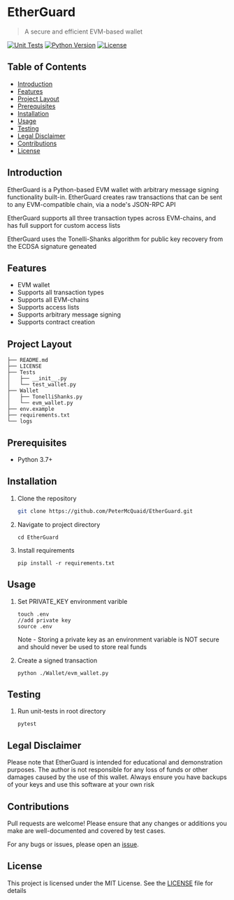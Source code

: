 # EtherGuard
> A secure and efficient EVM-based wallet

[![Unit Tests](https://github.com/PeterMcQuaid/EtherGuard/actions/workflows/build.yaml/badge.svg)](https://github.com/PeterMcQuaid/EtherGuard/actions/workflows/build.yaml) [![Python Version](https://img.shields.io/badge/python-3.7-blue)]() [![License](https://img.shields.io/badge/license-MIT-green)]() 



## Table of Contents

- [Introduction](#introduction)
- [Features](#features)
- [Project Layout](#project-layout)
- [Prerequisites](#prerequisites)
- [Installation](#installation)
- [Usage](#usage)
- [Testing](#testing)
- [Legal Disclaimer](#legal-disclaimer)
- [Contributions](#contributions)
- [License](#license)

## Introduction

EtherGuard is a Python-based EVM wallet with arbitrary message signing functionality built-in. EtherGuard creates raw transactions that can be sent to any EVM-compatible chain, via a node's JSON-RPC API

EtherGuard supports all three transaction types across EVM-chains, and has full support for custom access lists

EtherGuard uses the Tonelli-Shanks algorithm for public key recovery from the ECDSA signature geneated

## Features

- EVM wallet
- Supports all transaction types
- Supports all EVM-chains
- Supports access lists
- Supports arbitrary message signing
- Supports contract creation

## Project Layout
```
├── README.md
├── LICENSE
├── Tests
│   ├── __init__.py
│   └── test_wallet.py
├── Wallet
│   ├── TonelliShanks.py
│   └── evm_wallet.py
├── env.example
├── requirements.txt
└── logs
```

## Prerequisites

- Python 3.7+

## Installation

1. Clone the repository
   ```bash
   git clone https://github.com/PeterMcQuaid/EtherGuard.git
   ```
   
2. Navigate to project directory
   ```
   cd EtherGuard
   ```
3. Install requirements
    ```
   pip install -r requirements.txt
   ```

## Usage

1. Set PRIVATE_KEY environment varible
    ```
    touch .env
    //add private key
    source .env
    ```
    Note - Storing a private key as an environment variable is NOT secure and should never be used to store real funds

2. Create a signed transaction
    ```
    python ./Wallet/evm_wallet.py
    ```
    
## Testing
    
1. Run unit-tests in root directory 
    ```
    pytest
    ```
    
## Legal Disclaimer
  
  Please note that EtherGuard is intended for educational and demonstration purposes. The author is not responsible for any loss of funds or other damages caused by the use of this wallet. Always ensure you have backups of your keys and use this software at your own risk
  
## Contributions

Pull requests are welcome! Please ensure that any changes or additions you make are well-documented and covered by test cases.

For any bugs or issues, please open an [issue](https://github.com/PeterMcQuaid/EtherGuard/issues).

  
## License

This project is licensed under the MIT License. See the [LICENSE](LICENSE) file for details